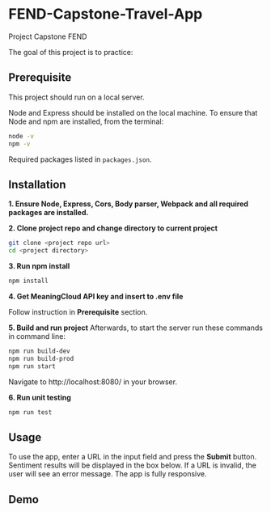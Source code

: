 # FEND-Capstone-Travel-App
Project Capstone FEND

The goal of this project is to practice:


## Prerequisite
This project should run on a local server. 

Node and Express should be installed on the local machine. 
To ensure that Node and npm are installed, from the terminal:

```bash
node -v
npm -v
```

Required packages listed in `packages.json`.

## Installation
**1. Ensure Node, Express, Cors, Body parser, Webpack and all required packages are installed.**

**2. Clone project repo and change directory to current project**
```bash
git clone <project repo url>
cd <project directory>
```

**3. Run npm install**
```bash
npm install
```

**4. Get MeaningCloud API key and insert to .env file**

Follow instruction in **Prerequisite** section. 

**5. Build and run project**
Afterwards, to start the server run these commands in command line:
```bash
npm run build-dev
npm run build-prod
npm run start
```

Navigate to http://localhost:8080/ in your browser.

**6. Run unit testing**
```bash
npm run test
```

## Usage
To use the app, enter a URL in the input field and press the **Submit** button. 
Sentiment results will be displayed in the box below. 
If a URL is invalid, the user will see an error message. The app is fully responsive.


## Demo

